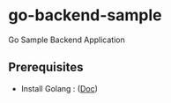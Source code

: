 # go-backend-sample
Go Sample Backend Application

## Prerequisites
* Install Golang : ([Doc](https://golang.org/doc/install))